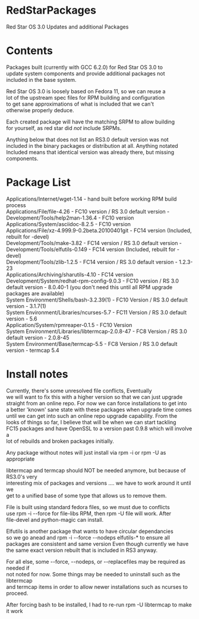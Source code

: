 # RedStarPackages
 Red Star OS 3.0 Updates and additional Packages

# Contents
Packages built (currently with GCC 6.2.0) for Red Star OS 3.0 to  
update system components and provide additional packages not   
included in the base system.  

Red Star OS 3.0 is loosely based on Fedora 11, so we can reuse a   
lot of the upstream spec files for RPM building and configuration  
to get sane approximations of what is included that we can't   
otherwise properly deduce.  

Each created package will have the matching SRPM to allow building  
for yourself, as red star did *not* include SRPMs.   

Anything below that does not list an RS3.0 default version was not  
included in the binary packages or distribution at all. Anything notated  
Included means that identical version was already there, but missing  
components.  

# Package List  
Applications/Internet/wget-1.14 - hand built before working RPM build process   
Applications/File/file-4.26 - FC10 version / RS 3.0 default version -    
Development/Tools/help2man-1.36.4 - FC10 version  
Applications/System/asciidoc-8.2.5 - FC10 version  
Applications/File/xz-4.999.9-0.2beta.20100401git - FC14 version (Included, rebuilt for -devel)  
Development/Tools/make-3.82 - FC14 version / RS 3.0 default version - 
Development/Tools/elfutils-0.149 - FC14 version (Included, rebuilt for -devel)  
Development/Tools/zlib-1.2.5 - FC14 version  / RS 3.0 default version - 1.2.3-23   
Applications/Archiving/sharutils-4.10 - FC14 version  
Development/System/redhat-rpm-config-9.0.3 - FC10 version / RS 3.0 default version - 8.0.40-1 (you don't need this until all RPM upgrade packages are available)  
System Environment/Shells/bash-3.2.39(1) - FC10 Version / RS 3.0 default version - 3.1.7(1)  
System Environment/Libraries/ncurses-5.7 - FC11 Version / RS 3.0 default version - 5.6   
Application/System/rpmreaper-0.1.5 - FC10 Version  
System Environment/Libraries/libtermcap-2.0.8-47 - FC8 Version / RS 3.0 default version - 2.0.8-45  
System Environment/Base/termcap-5.5 - FC8 Version / RS 3.0 default version - termcap 5.4  


# Install notes

Currently, there's some unresolved file conflicts, Eventually  
we will want to fix this with a higher version so that we can just upgrade  
straight from an online repo. For now we can force installations to get into  
a better 'known' sane state with these packages when upgrade time comes  
until we can get into such an online repo upgrade capability.  From the  
looks of things so far, I believe that will be when we can start tackling  
FC15 packages and have OpenSSL to a version past 0.9.8 which will involve a  
lot of rebuilds and broken packages initially.  
  
Any package without notes will just install via rpm -i or rpm -U as appropriate  
  
libtermcap and termcap should NOT be needed anymore, but because of RS3.0's very  
interesting mix of packages and versions .... we have to work around it until we   
get to a unified base of some type that allows us to remove them.  

File is built using standard fedora files, so we must due to conflicts  
use rpm -i --force for file-libs RPM, then rpm -U file will work. After  
file-devel and python-magic can install.   

Elfutils is another package that wants to have circular dependancies  
so we go anead and rpm -i --force --nodeps elfutils-* to ensure all  
packages are consistent and same version Even though currently we have  
the same exact version rebuilt that is included in RS3 anyway.  

For all else, some --force, --nodeps, or --replacefiles may be required as needed if   
not noted for now. Some things may be needed to uninstall such as the libtermcap  
and termcap items in order to allow newer installations such as ncurses to proceed.  

After forcing bash to be installed, I had to re-run rpm -U libtermcap to make it work  

